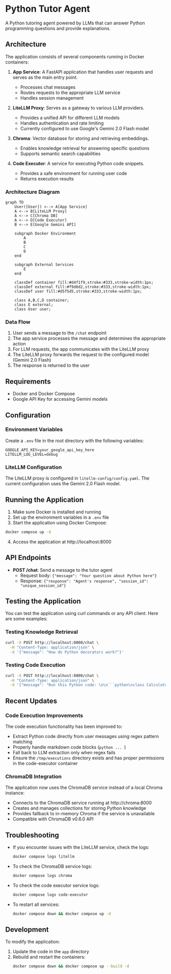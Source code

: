 # Python Tutor Agent

A Python tutoring agent powered by LLMs that can answer Python programming questions and provide explanations.

## Architecture

The application consists of several components running in Docker containers:

1. **App Service**: A FastAPI application that handles user requests and serves as the main entry point.
   - Processes chat messages
   - Routes requests to the appropriate LLM service
   - Handles session management

2. **LiteLLM Proxy**: Serves as a gateway to various LLM providers.
   - Provides a unified API for different LLM models
   - Handles authentication and rate limiting
   - Currently configured to use Google's Gemini 2.0 Flash model

3. **Chroma**: Vector database for storing and retrieving embeddings.
   - Enables knowledge retrieval for answering specific questions
   - Supports semantic search capabilities

4. **Code Executor**: A service for executing Python code snippets.
   - Provides a safe environment for running user code
   - Returns execution results

### Architecture Diagram

```mermaid
graph TD
    User([User]) <--> A[App Service]
    A <--> B[LiteLLM Proxy]
    A <--> C[Chroma DB]
    A <--> D[Code Executor]
    B <--> E[Google Gemini API]
    
    subgraph Docker Environment
        A
        B
        C
        D
    end
    
    subgraph External Services
        E
    end
    
    classDef container fill:#d4f1f9,stroke:#333,stroke-width:1px;
    classDef external fill:#f9d6d2,stroke:#333,stroke-width:1px;
    classDef user fill:#d5f5d5,stroke:#333,stroke-width:1px;
    
    class A,B,C,D container;
    class E external;
    class User user;
```

### Data Flow

1. User sends a message to the `/chat` endpoint
2. The app service processes the message and determines the appropriate action
3. For LLM requests, the app communicates with the LiteLLM proxy
4. The LiteLLM proxy forwards the request to the configured model (Gemini 2.0 Flash)
5. The response is returned to the user

## Requirements

- Docker and Docker Compose
- Google API Key for accessing Gemini models

## Configuration

### Environment Variables

Create a `.env` file in the root directory with the following variables:

```
GOOGLE_API_KEY=your_google_api_key_here
LITELLM_LOG_LEVEL=debug
```

### LiteLLM Configuration

The LiteLLM proxy is configured in `litellm-config/config.yaml`. The current configuration uses the Gemini 2.0 Flash model.

## Running the Application

1. Make sure Docker is installed and running
2. Set up the environment variables in a `.env` file
3. Start the application using Docker Compose:

```bash
docker compose up -d
```

4. Access the application at http://localhost:8000

## API Endpoints

- **POST /chat**: Send a message to the tutor agent
  - Request body: `{"message": "Your question about Python here"}`
  - Response: `{"response": "Agent's response", "session_id": "unique_session_id"}`

## Testing the Application

You can test the application using curl commands or any API client. Here are some examples:

### Testing Knowledge Retrieval

```bash
curl -X POST http://localhost:8000/chat \
  -H "Content-Type: application/json" \
  -d '{"message": "How do Python decorators work?"}'
```

### Testing Code Execution

```bash
curl -X POST http://localhost:8000/chat \
  -H "Content-Type: application/json" \
  -d '{"message": "Run this Python code: \n\n```python\nclass Calculator:\n    def __init__(self):\n        self.result = 0\n    \n    def add(self, num):\n        self.result += num\n        return self\n    \n    def subtract(self, num):\n        self.result -= num\n        return self\n    \n    def multiply(self, num):\n        self.result *= num\n        return self\n    \n    def divide(self, num):\n        if num == 0:\n            raise ValueError(\"Cannot divide by zero\")\n        self.result /= num\n        return self\n    \n    def get_result(self):\n        return self.result\n\n# Test the calculator\ncalc = Calculator()\ncalc.add(10).subtract(5).multiply(2).divide(5)\nprint(f\"Result: {calc.get_result()}\")  # Should print 2.0\n\n# Test error handling\ntry:\n    calc.divide(0)\nexcept ValueError as e:\n    print(f\"Error caught: {e}\")\n```"}'
```

## Recent Updates

### Code Execution Improvements

The code execution functionality has been improved to:
- Extract Python code directly from user messages using regex pattern matching
- Properly handle markdown code blocks (```python ... ```)
- Fall back to LLM extraction only when regex fails
- Ensure the `/tmp/executions` directory exists and has proper permissions in the code-executor container

### ChromaDB Integration

The application now uses the ChromaDB service instead of a local Chroma instance:
- Connects to the ChromaDB service running at http://chroma:8000
- Creates and manages collections for storing Python knowledge
- Provides fallback to in-memory Chroma if the service is unavailable
- Compatible with ChromaDB v0.6.0 API

## Troubleshooting

- If you encounter issues with the LiteLLM service, check the logs:
  ```bash
  docker compose logs litellm
  ```

- To check the ChromaDB service logs:
  ```bash
  docker compose logs chroma
  ```

- To check the code executor service logs:
  ```bash
  docker compose logs code-executor
  ```

- To restart all services:
  ```bash
  docker compose down && docker compose up -d
  ```

## Development

To modify the application:

1. Update the code in the `app` directory
2. Rebuild and restart the containers:
   ```bash
   docker compose down && docker compose up --build -d
   ```